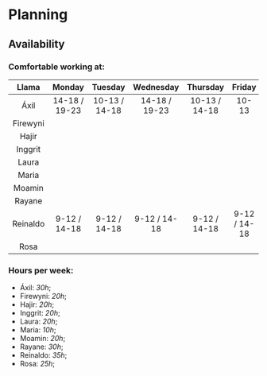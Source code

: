 # Planning


## Availability

### Comfortable working at:

|Llama       |       Monday    |       Tuesday   |      Wednesday  |     Thursday    |    Friday    |
|:---------: |   :---------:   |   :---------:   |   :---------:   |   :----------:  |  :---------: |
|Áxil        | 14-18 / 19-23   |  10-13 / 14-18  |  14-18 / 19-23  |  10-13 / 14-18  |     10-13    |
|Firewyni    |                 |                 |                 |                 |              |
|Hajir       |                 |                 |                 |                 |              |
|Inggrit     |                 |                 |                 |                 |              |
|Laura       |                 |                 |                 |                 |              |
|Maria       |                 |                 |                 |                 |              |
|Moamin      |                 |                 |                 |                 |              |
|Rayane      |                 |                 |                 |                 |              |
|Reinaldo    |   9-12 / 14-18  |   9-12 / 14-18  |   9-12 / 14-18  |   9-12 / 14-18  | 9-12 / 14-18 |
|Rosa        |                 |                 |                 |                 |              |

### Hours per week:

- Áxil: _30h_;
- Firewyni: _20h_;
- Hajir: _20h_;
- Inggrit: _20h_;
- Laura: _20h_;
- Maria: _10h_;
- Moamin: _20h_;
- Rayane: _30h_;
- Reinaldo: _35h_;
- Rosa: _25h_;
